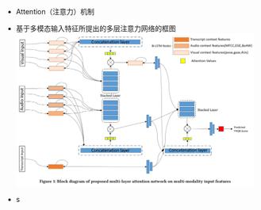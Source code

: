 - Attention（注意力）机制

- 基于多模态输入特征所提出的多层注意力网络的框图
![img](../imgs/fe993184-e1d0-11e9-81b4-2a2ae2dbcce4.png)

- s
